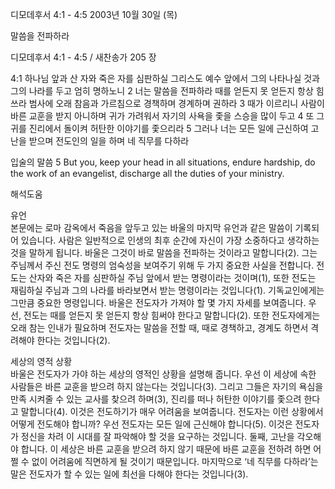디모데후서 4:1 - 4:5 
2003년 10월 30일 (목)

말씀을 전파하라



디모데후서 4:1 - 4:5 / 새찬송가 205 장


4:1 하나님 앞과 산 자와 죽은 자를 심판하실 그리스도 예수 앞에서 그의 나타나실 것과 그의 나라를 두고 엄히 명하노니
2 너는 말씀을 전파하라 때를 얻든지 못 얻든지 항상 힘쓰라 범사에 오래 참음과 가르침으로 경책하며 경계하며 권하라
3 때가 이르리니 사람이 바른 교훈을 받지 아니하며 귀가 가려워서 자기의 사욕을 좇을 스승을 많이 두고
4 또 그 귀를 진리에서 돌이켜 허탄한 이야기를 좇으리라
5 그러나 너는 모든 일에 근신하여 고난을 받으며 전도인의 일을 하며 네 직무를 다하라

입술의 말씀
5 But you, keep your head in all situations, endure hardship, do the work of an evangelist, discharge all the duties of your ministry.

해석도움





유언  
본문에는 로마 감옥에서 죽음을 앞두고 있는 바울의 마지막 유언과 같은 말씀이 기록되어 있습니다. 사람은 일반적으로 인생의 최후 순간에 자신이 가장 소중하다고 생각하는 것을 말하게 됩니다. 바울은 그것이 바로 말씀을 전파하는 것이라고 말합니다(2). 그는 주님께서 주신 전도 명령의 엄숙성을 보여주기 위해 두 가지 중요한 사실을 전합니다. 전도는 산자와 죽은 자를 심판하실 주님 앞에서 받는 명령이라는 것이며(1), 또한 전도는 재림하실 주님과 그의 나라를 바라보면서 받는 명령이라는 것입니다(1). 기독교인에게는 그만큼 중요한 명령입니다. 바울은 전도자가 가져야 할 몇 가지 자세를 보여줍니다. 우선, 전도는 때를 얻든지 못 얻든지 항상 힘써야 한다고 말합니다(2). 또한 전도자에게는 오래 참는 인내가 필요하며 전도자는 말씀을 전할 때, 때로 경책하고, 경계도 하면서 격려해야 한다는 것입니다(2).   

세상의 영적 상황  
바울은 전도자가 가야 하는 세상의 영적인 상황을 설명해 줍니다. 우선 이 세상에 속한 사람들은 바른 교훈을 받으려 하지 않는다는 것입니다(3). 그리고 그들은 자기의 욕심을 만족 시켜줄 수 있는 교사를 찾으려 하며(3), 진리를 떠나 허탄한 이야기를 좇으려 한다고 말합니다(4). 이것은 전도하기가 매우 어려움을 보여줍니다. 전도자는 이런 상황에서 어떻게 전도해야 합니까? 우선 전도자는 모든 일에 근신해야 합니다(5). 이것은 전도자가 정신을 차려 이 시대를 잘 파악해야 할 것을 요구하는 것입니다. 둘째, 고난을 각오해야 합니다. 이 세상은 바른 교훈을 받으려 하지 않기 때문에 바른 교훈을 전하려 하면 어쩔 수 없이 어려움에 직면하게 될 것이기 때문입니다. 마지막으로 ‘네 직무를 다하라’는 말은 전도자가 할 수 있는 일에 최선을 다해야 한다는 것입니다(3).